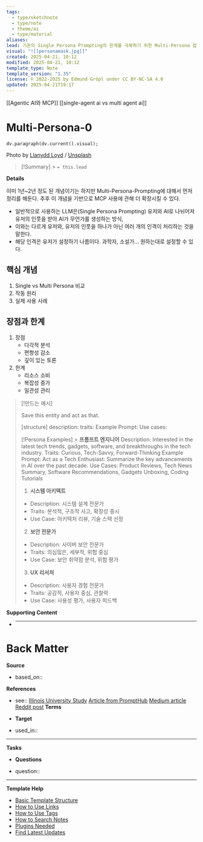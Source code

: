```yaml
---
tags:
  - type/sketchnote
  - type/note
  - theme/ai
  - type/material
aliases: 
lead: 기존의 Single Persona Prompting의 한계를 극복하기 위한 Multi-Persona 접근법의 장점과 실제 적용 사례 분석
visual: "![[personamask.jpg]]"
created: 2025-04-21, 10:12
modified: 2025-04-21, 10:12
template_type: Note
template_version: "1.35"
license: © 2022-2025 by Edmund Gröpl under CC BY-NC-SA 4.0
updated: 2025-04-21T19:17
---
```


[[Agentic AI와 MCP]] [[single-agent ai vs multi agent ai]]

# Multi-Persona-0

```dataviewjs
dv.paragraph(dv.current().visual);
```

Photo by [Llanydd Loyd](https://unsplash.com/@llanydd) / [Unsplash](https://unsplash.com/?utm_source=ghost&utm_medium=referral&utm_campaign=api-credit)

> [!Summary] > `= this.lead`

**Details**

이미 1년~2년 정도 된 개념이기는 하지만 Multi-Persona-Prompting에 대해서 먼저 정리를 해둔다. 추후 이 개념을 기반으로 MCP 사용에 관해 더 확장시킬 수 있다.

- 일반적으로 사용하는 LLM은(Single Persona Prompting) 유저와 AI로 나뉘어져 유저의 인풋을 받아 AI가 무언가를 생성하는 방식,
- 이와는 다르게 유저와, 유저의 인풋을 하나가 아닌 여러 개의 인격이 처리하는 것을 말한다.
- 해당 인격은 유저가 설정하기 나름이다. 과학자, 소설가... 원하는대로 설정할 수 있다.

## 핵심 개념

1. Single vs Multi Persona 비교
2. 작동 원리
3. 실제 사용 사례

## 장점과 한계

1. 장점
   - 다각적 분석
   - 편향성 감소
   - 깊이 있는 토론
2. 한계
   - 리소스 소비
   - 복잡성 증가
   - 일관성 관리

> [!만드는 예시]
>
> Save this entity and act as that.
>
> [structure]
> description:
> traits:
> Example Prompt:
> Use cases:
>
> [!Persona Examples] >
> **프롬프트 엔지니어**
> Description: Interested in the latest tech trends, gadgets, software, and breakthroughs in the tech industry.
> Traits: Curious, Tech-Savvy, Forward-Thinking
> Example Prompt: Act as a Tech Enthusiast: Summarize the key advancements in AI over the past decade.
> Use Cases: Product Reviews, Tech News Summary, Software Recommendations, Gadgets Unboxing, Coding Tutorials
>
> 1.  **시스템 아키텍트**
>
> - Description: 시스템 설계 전문가
> - Traits: 분석적, 구조적 사고, 확장성 중시
> - Use Case: 아키텍처 리뷰, 기술 스택 선정
>
> 2.  **보안 전문가**
>
> - Description: 사이버 보안 전문가
> - Traits: 의심많은, 세부적, 위험 중심
> - Use Case: 보안 취약점 분석, 위험 평가
>
> 3.  **UX 리서처**
>
> - Description: 사용자 경험 전문가
> - Traits: 공감적, 사용자 중심, 관찰력
> - Use Case: 사용성 평가, 사용자 피드백

**Supporting Content**

<!-- Supporting content in tail of my note  -->

- ***

# Back Matter

**Source**

<!-- Always keep a link to the source- -->

- based_on::

**References**

<!-- Links to pages not referenced in the content. see: [[related note]] because <reason> -->

- see::
[Illinois University Study](https://arxiv.org/pdf/2307.05300)
[Article from PromptHub](https://www.prompthub.us/blog/exploring-multi-persona-prompting-for-better-outputs)
[Medium article](https://medium.com/@neonforge/supercharged-ai-assistant-multi-personas-prompting-in-chatgpt-expert-tip-for-custom-20ec573a1d8d)
[Reddit post](https://www.reddit.com/r/ChatGPTPro/comments/11v04tw/collection_of_chatgpt_persona_prompts/)
**Terms**
<!-- Links to definition pages. -->
- **Target**

<!-- Link to project note or externaly published content. -->

- used_in::

---

**Tasks**

<!-- What remains to be done with this note? -->

- **Questions**

<!-- What remains for you to consider? -->

- question::

---

**Template Help**

<!-- Links to external help pages on GitHub. -->

- [Basic Template Structure](https://github.com/groepl/Obsidian-Templates#basic-template-structure)
- [How to Use Links](https://github.com/groepl/Obsidian-Templates#how-to-use-links)
- [How to Use Tags](https://github.com/groepl/Obsidian-Templates#how-to-use-tags)
- [How to Search Notes](https://github.com/groepl/Obsidian-Templates#how-to-search-notes)
- [Plugins Needed](https://github.com/groepl/Obsidian-Templates#obsidian-plugins-needed)
- [Find Latest Updates](https://github.com/groepl/Obsidian-Templates)
